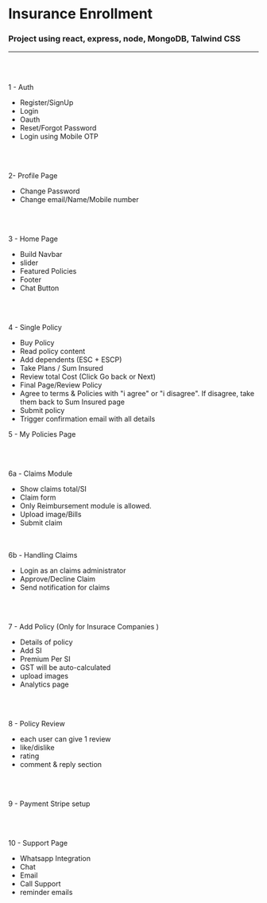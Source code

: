 # Insurance Enrollment

### Project using react, express, node, MongoDB, Talwind CSS

---

<br/><br/>

1 - Auth

- Register/SignUp
- Login
- Oauth
- Reset/Forgot Password
- Login using Mobile OTP

<br/><br/>

2- Profile Page

- Change Password
- Change email/Name/Mobile number

<br/><br/>

3 - Home Page

- Build Navbar
- slider
- Featured Policies
- Footer
- Chat Button

<br/><br/>

4 - Single Policy

- Buy Policy
- Read policy content
- Add dependents (ESC + ESCP)
- Take Plans / Sum Insured
- Review total Cost (Click Go back or Next)
- Final Page/Review Policy
- Agree to terms & Policies with "i agree" or "i disagree". If disagree, take them back to Sum Insured page
- Submit policy
- Trigger confirmation email with all details

5 - My Policies Page

<br/><br/>

6a - Claims Module

- Show claims total/SI
- Claim form
- Only Reimbursement module is allowed.
- Upload image/Bills
- Submit claim

<br/><br/>
6b - Handling Claims

- Login as an claims administrator
- Approve/Decline Claim
- Send notification for claims

<br/><br/>

7 - Add Policy (Only for Insurace Companies )

- Details of policy
- Add SI
- Premium Per SI
- GST will be auto-calculated
- upload images
- Analytics page

<br/><br/>

8 - Policy Review

- each user can give 1 review
- like/dislike
- rating
- comment & reply section

<br/><br/>

9 - Payment Stripe setup

<br/><br/>

10 - Support Page

- Whatsapp Integration
- Chat
- Email
- Call Support
- reminder emails

